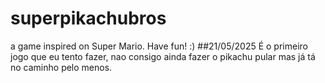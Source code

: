 # superpikachubros
a game inspired on Super Mario. Have fun! :)
##21/05/2025
É o primeiro jogo que eu tento fazer, nao consigo ainda fazer o pikachu pular mas já tá no caminho pelo menos.
